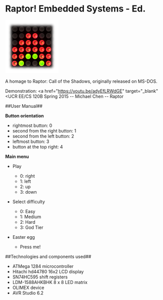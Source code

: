 # Raptor! Embedded Systems - Ed.
![logo](misc/raptor.png)

A homage to Raptor: Call of the Shadows, originally released on MS-DOS.

Demonstration: <a href="https://youtu.be/adyEfLRWdGE" target="_blank"<UCR EE/CS 120B Spring 2015 -- Michael Chen -- Raptor</a>

##User Manual##

**Button orientation**

* rightmost button: 0
* second from the right button: 1
* second from the left button: 2
* leftmost button: 3
* button at the top right: 4

**Main menu**

* Play
	* 0: right
	* 1: left
	* 2: up
	* 3: down

* Select difficulty
	* 0: Easy
	* 1: Medium
	* 2: Hard
	* 3: God Tier

* Easter egg
	* Press me!

##Technologies and components used##

* ATMega 1284 microcontroller
* Hitachi hd44780 16x2 LCD display
* SN74HC595 shift registers
* LDM-1588AHKBHK 8 x 8 LED matrix
* OLIMEX device
* AVR Studio 6.2


